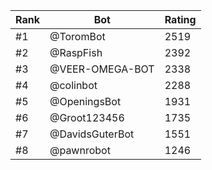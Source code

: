 Rank|Bot|Rating
---|---|---
#1|@ToromBot|2519
#2|@RaspFish|2392
#3|@VEER-OMEGA-BOT|2338
#4|@colinbot|2288
#5|@OpeningsBot|1931
#6|@Groot123456|1735
#7|@DavidsGuterBot|1551
#8|@pawnrobot|1246
